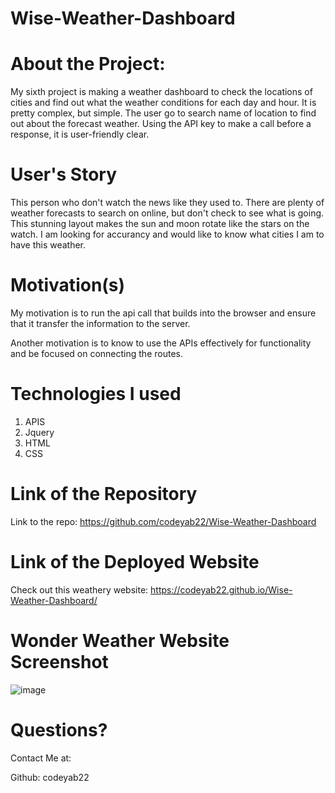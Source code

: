 # Wise-Weather-Dashboard

# About the Project:
My sixth project is making a weather dashboard to check the locations of cities and find out what the weather conditions for each day and hour. It is pretty 
complex, but simple. The user go to search name of location to find out about the forecast weather. Using the API key to make a call before a response, it is user-friendly
clear. 

# User's Story

This person who don't watch the news like they used to. There are plenty of weather forecasts to search on online, but don't check to see what is going.  
This stunning layout makes the sun and moon rotate like the stars on the watch. I am looking for accurancy and would like to know what cities I am to have this 
weather. 

# Motivation(s)

My motivation is to run the api call that builds into the browser and ensure that it transfer the information to the server. 

Another motivation is to know to use the  APIs effectively for functionality and be focused on connecting the routes.

# Technologies I used 

1. APIS
2. Jquery
3. HTML
4. CSS

# Link of the Repository

Link to the repo: https://github.com/codeyab22/Wise-Weather-Dashboard

# Link of the Deployed Website

Check out this weathery website: https://codeyab22.github.io/Wise-Weather-Dashboard/

# Wonder Weather Website Screenshot

![image](https://drive.google.com/uc?export=view&id=1Z5d0fcOZrRn4WxgUg9-bNMCn5shjehgY)

# Questions?

Contact Me at:

Github: codeyab22
